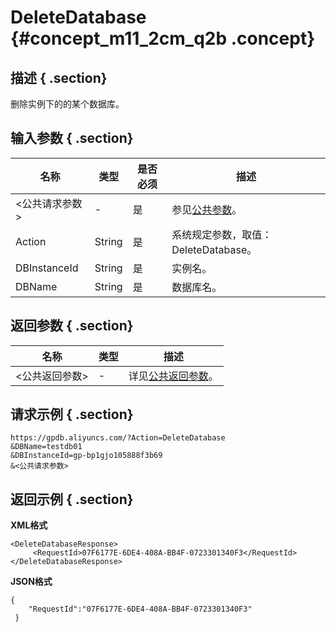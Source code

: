 # DeleteDatabase {#concept_m11_2cm_q2b .concept}

## 描述 { .section}

删除实例下的的某个数据库。

## 输入参数 { .section}

|名称|类型|是否必须|描述|
|--|--|----|--|
|<公共请求参数\>|-|是|参见[公共参数](intl.zh-CN/API参考/公共参数.md#)。|
|Action|String|是|系统规定参数，取值：DeleteDatabase。|
|DBInstanceId|String|是|实例名。|
|DBName|String|是|数据库名。|

## 返回参数 { .section}

|名称|类型|描述|
|--|--|--|
|<公共返回参数\>|-|详见[公共返回参数](intl.zh-CN/API参考/公共参数.md#section_apd_1rv_3bb)。|

## 请求示例 { .section}

```
https://gpdb.aliyuncs.com/?Action=DeleteDatabase
&DBName=testdb01
&DBInstanceId=gp-bp1gjo105888f3b69
&<公共请求参数>
```

## 返回示例 { .section}

**XML格式**

```
<DeleteDatabaseResponse>
     <RequestId>07F6177E-6DE4-408A-BB4F-0723301340F3</RequestId>
</DeleteDatabaseResponse>
```

**JSON格式**

```
{
    "RequestId":"07F6177E-6DE4-408A-BB4F-0723301340F3"
 }
```

